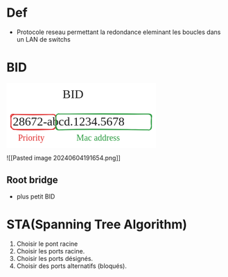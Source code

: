 # Def
- Protocole reseau permettant la redondance eleminant les boucles dans un LAN de switchs

# BID
<svg version="1.1" xmlns="http://www.w3.org/2000/svg" viewBox="0 0 344.5615234375 150.32424926757812" width="344.5615234375" height="150.32424926757812">
  <!-- svg-source:excalidraw -->
  
  <defs>
    <style class="style-fonts">
      @font-face {
        font-family: "Virgil";
        src: url("https://excalidraw.com/Virgil.woff2");
      }
      @font-face {
        font-family: "Cascadia";
        src: url("https://excalidraw.com/Cascadia.woff2");
      }
      @font-face {
        font-family: "Assistant";
        src: url("https://excalidraw.com/Assistant-Regular.woff2");
      }
    </style>
    
  </defs>
  <rect x="0" y="0" width="344.5615234375" height="150.32424926757812" fill="#ffffff"></rect><g transform="translate(129.32421875 10) rotate(0 28.728118896484375 17.5)"><text x="0" y="24.528" font-family="Virgil, Segoe UI Emoji" font-size="28px" fill="#1e1e1e" text-anchor="start" style="white-space: pre;" direction="ltr" dominant-baseline="alphabetic">BID</text></g><g transform="translate(14.32421875 73.91888427734375) rotate(0 160.11865234375 17.5)"><text x="0" y="24.528" font-family="Virgil, Segoe UI Emoji" font-size="28px" fill="#1e1e1e" text-anchor="start" style="white-space: pre;" direction="ltr" dominant-baseline="alphabetic">28672-abcd.1234.5678</text></g><g stroke-linecap="round" transform="translate(10 72.4864501953125) rotate(0 51.891845703125 17.29730224609375)"><path d="M8.65 0 C30.94 1.02, 53.13 1.86, 95.14 0 M8.65 0 C36.97 0.37, 64.6 0.3, 95.14 0 M95.14 0 C102.66 0.08, 103.85 2.37, 103.78 8.65 M95.14 0 C101.33 -0.46, 103.59 2.98, 103.78 8.65 M103.78 8.65 C102.38 14.48, 103.51 20.75, 103.78 25.95 M103.78 8.65 C104.35 12.14, 104.2 17.21, 103.78 25.95 M103.78 25.95 C103.27 29.75, 100.58 34.8, 95.14 34.59 M103.78 25.95 C103.06 29.75, 100.64 33.1, 95.14 34.59 M95.14 34.59 C61.18 35.88, 25.44 36.92, 8.65 34.59 M95.14 34.59 C69.66 33.83, 44.2 34.84, 8.65 34.59 M8.65 34.59 C3.09 35.45, 1.48 30.23, 0 25.95 M8.65 34.59 C2.56 33.43, -1.79 29.5, 0 25.95 M0 25.95 C-0.34 17.97, 0.58 13.48, 0 8.65 M0 25.95 C0.43 21.64, 0.62 14.97, 0 8.65 M0 8.65 C0.87 4.56, 1.74 1.71, 8.65 0 M0 8.65 C-1.61 1.32, 0.94 -1.81, 8.65 0" stroke="#e03131" stroke-width="2" fill="none"></path></g><g transform="translate(26.421890258789062 115.32424926757812) rotate(0 35.46995544433594 12.5)"><text x="0" y="17.52" font-family="Virgil, Segoe UI Emoji" font-size="20px" fill="#e03131" text-anchor="start" style="white-space: pre;" direction="ltr" dominant-baseline="alphabetic">Priority</text></g><g stroke-linecap="round" transform="translate(113.89558792114258 71.62161254882812) rotate(0 110.270263671875 18.175674438476562)"><path d="M9.09 0 C82.64 -0.79, 157.09 1.41, 211.45 0 M9.09 0 C76.67 -1.04, 143.23 -0.9, 211.45 0 M211.45 0 C216.35 0.21, 220.22 1.12, 220.54 9.09 M211.45 0 C219.54 -1.14, 222.3 2.15, 220.54 9.09 M220.54 9.09 C220.28 13.01, 219.08 17.45, 220.54 27.26 M220.54 9.09 C220.7 13.89, 220.52 19.76, 220.54 27.26 M220.54 27.26 C221.28 35.07, 217.1 37.68, 211.45 36.35 M220.54 27.26 C219.64 34.59, 217.11 38.11, 211.45 36.35 M211.45 36.35 C136.07 35.07, 59.83 33.11, 9.09 36.35 M211.45 36.35 C131.04 35.55, 51.35 34.68, 9.09 36.35 M9.09 36.35 C4.72 37.43, 1.85 34.97, 0 27.26 M9.09 36.35 C2.38 37.57, -1.85 34.04, 0 27.26 M0 27.26 C1.28 24.51, 1.48 19.33, 0 9.09 M0 27.26 C-0.72 22.45, -0.64 20.01, 0 9.09 M0 9.09 C-1.07 4.28, 2.2 -1.81, 9.09 0 M0 9.09 C0.04 2.64, 2.67 -1.7, 9.09 0" stroke="#2f9e44" stroke-width="2" fill="none"></path></g><g transform="translate(161.13592147827148 115.32424926757812) rotate(0 63.029930114746094 12.5)"><text x="0" y="17.52" font-family="Virgil, Segoe UI Emoji" font-size="20px" fill="#2f9e44" text-anchor="start" style="white-space: pre;" direction="ltr" dominant-baseline="alphabetic">Mac address</text></g></svg>

![[Pasted image 20240604191654.png]]
## Root bridge
- plus petit BID
# STA(Spanning Tree Algorithm)
1. Choisir le pont racine
2. Choisir les ports racine.
3. Choisir les ports désignés.
4. Choisir des ports alternatifs (bloqués).